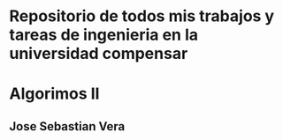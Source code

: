 # Repositorio de todos mis trabajos y tareas de ingenieria en la universidad compensar
# Algorimos II
## Jose Sebastian Vera


